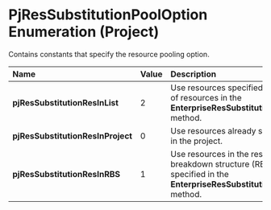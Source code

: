 
# PjResSubstitutionPoolOption Enumeration (Project)

Contains constants that specify the resource pooling option.



|**Name**|**Value**|**Description**|
|:-----|:-----|:-----|
| **pjResSubstitutionResInList**|2|Use resources specified in the list of resources in the  **EnterpriseResSubstitutionWizard** method.|
| **pjResSubstitutionResInProject**|0|Use resources already specified in the project.|
| **pjResSubstitutionResInRBS**|1|Use resources in the resouce breakdown structure (RBS) level specified in the  **EnterpriseResSubstitutionWizard** method.|
